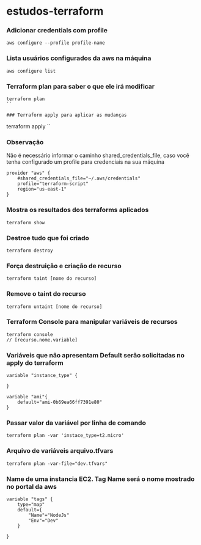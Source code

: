 # estudos-terraform



### Adicionar credentials com profile

```
aws configure --profile profile-name
```

### Lista usuários configurados da aws na máquina
```
aws configure list 
```

### Terraform plan para saber o que ele irá modificar

```
terraform plan
``

### Terraform apply para aplicar as mudanças

```
terraform apply
``

### Observação
Não é necessário informar o caminho shared_credentials_file, caso você tenha configurado um profile para credenciais na sua máquina
```
provider "aws" {
    #shared_credentials_file="~/.aws/credentials"
    profile="terraform-script"
    region="us-east-1"
}
```

### Mostra os resultados dos terraforms aplicados
```
terraform show
```

### Destroe tudo que foi criado

```
terraform destroy
```

### Força destruição e criação de recurso
```
terraform taint [nome do recurso]
```

### Remove o taint do recurso
```
terraform untaint [nome do recurso]
```

### Terraform Console para manipular variáveis de recursos

```
terraform console
// [recurso.nome.variable]
```

### Variáveis que não apresentam Default serão solicitadas no apply do terraform

```HCL
variable "instance_type" {
  
}

variable "ami"{
    default="ami-0b69ea66ff7391e80"
}

```

### Passar valor da variável por linha de comando
```
terraform plan -var 'instace_type=t2.micro'
```

### Arquivo de variáveis arquivo.tfvars
```
terraform plan -var-file="dev.tfvars"
```

### Name de uma instancia EC2. Tag Name será o nome mostrado no portal da aws
```
variable "tags" {
    type="map"
    default={
        "Name"="NodeJs"
        "Env"="Dev"
    }
  
}
```